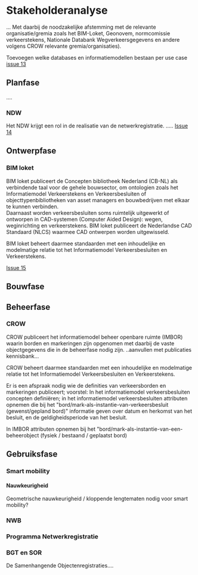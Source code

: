 # Stakeholderanalyse


... Met daarbij de noodzakelijke afstemming met de relevante organisatie/gremia zoals het BIM-Loket, Geonovem, normcomissie verkeerstekens, Nationale Databank Wegverkeersgegevens en andere volgens CROW relevante gremia/organisaties).

Toevoegen welke databases en informatiemodellen bestaan per use case [issue 13](https://github.com/Stichting-CROW/verkeersborden/issues/13)


## Planfase
....

### NDW
Het NDW krijgt een rol in de realisatie van de netwerkregistratie. .....
[Issue 14](https://github.com/Stichting-CROW/verkeersborden/issues/14)


## Ontwerpfase


### BIM loket
BIM loket publiceert de Concepten bibliotheek Nederland (CB-NL) als verbindende taal voor de gehele bouwsector, om ontologien zoals het Informatiemodel Verkeerstekens en Verkeersbesluiten of objecttypenbibliotheken van asset managers en bouwbedrijven met elkaar te kunnen verbinden.  
Daarnaast worden verkeersbesluiten soms ruimtelijk uitgewerkt of ontworpen in CAD-systemen (Computer Aided Design): wegen, weginrichting en verkeerstekens. BIM loket publiceert de Nederlandse CAD Standaard (NLCS) waarmee CAD ontwerpen worden uitgewisseld. 

BIM loket beheert daarmee standaarden met een inhoudelijke en modelmatige relatie tot het Informatiemodel Verkeersbesluiten en Verkeerstekens.

[Issue 15](https://github.com/Stichting-CROW/verkeersborden/issues/15)


## Bouwfase


## Beheerfase

### CROW
CROW publiceert het informatiemodel beheer openbare ruimte (IMBOR) waarin borden en markeringen zijn opgenomen met daarbij de vaste objectgegevens die in de beheerfase nodig zijn. ..aanvullen met publicaties kennisbank...

CROW beheert daarmee standaarden met een inhoudelijke en modelmatige relatie tot het Informatiemodel Verkeersbesluiten en Verkeerstekens.

Er is een afspraak nodig wie de definities van verkeersborden en markeringen publiceert; voorstel: In het informatiemodel verkeersbesluiten concepten definiëren; in het informatiemodel verkeersbesluiten attributen opnemen die bij het "bord/mark-als-instantie-van-verkeersbesluit (gewenst/gepland bord)" informatie geven over datum en herkomst van het besluit, en de geldigheidsperiode van het besluit.

In IMBOR attributen opnemen bij het "bord/mark-als-instantie-van-een-beheerobject (fysiek / bestaand / geplaatst bord)


## Gebruiksfase

### Smart mobility

#### Nauwkeurigheid
Geometrische nauwkeurigheid / kloppende lengtematen nodig voor smart mobility?


### NWB

### Programma Netwerkregistratie

### BGT en SOR
De Samenhangende Objectenregistraties....






